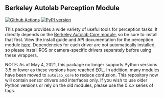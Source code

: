 ## Berkeley Autolab Perception Module

[![Github Actions](https://github.com/BerkeleyAutomation/perception/actions/workflows/release.yml/badge.svg)](https://github.com/BerkeleyAutomation/perception/actions) [![PyPI version](https://badge.fury.io/py/autolab_perception.svg)](https://badge.fury.io/py/autolab_perception)

This package provides a wide variety of useful tools for perception tasks.
It directly depends on the [Berkeley Autolab Core
module](https://www.github.com/BerkeleyAutomation/autolab_core), so be sure to install
that first.
View the install guide and API documentation for the perception module
[here](https://BerkeleyAutomation.github.io/perception). Dependencies for each driver are not automatically installed, so please install ROS or camera-specific drivers separately before using these wrappers.

NOTE: As of May 4, 2021, this package no longer supports Python versions 3.5 or lower as these versions have reached EOL. In addition, many modules have been moved to `autolab_core` to reduce confusion. This repository now will contain sensor drivers and interfaces only. If you wish to use older Python versions or rely on the old modules, please use the 0.x.x series of tags.